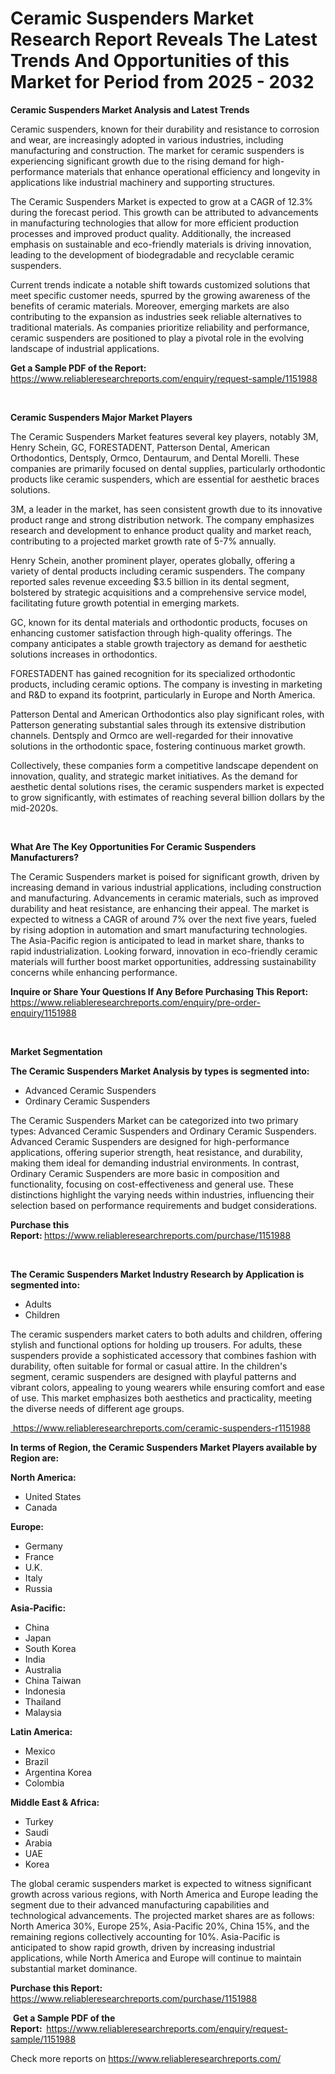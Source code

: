 <p><h1>Ceramic Suspenders Market Research Report Reveals The Latest Trends And Opportunities of this Market for Period from 2025 - 2032</h1></p><p><strong>Ceramic Suspenders Market Analysis and Latest Trends</strong></p>
<p><p>Ceramic suspenders, known for their durability and resistance to corrosion and wear, are increasingly adopted in various industries, including manufacturing and construction. The market for ceramic suspenders is experiencing significant growth due to the rising demand for high-performance materials that enhance operational efficiency and longevity in applications like industrial machinery and supporting structures.</p><p>The Ceramic Suspenders Market is expected to grow at a CAGR of 12.3% during the forecast period. This growth can be attributed to advancements in manufacturing technologies that allow for more efficient production processes and improved product quality. Additionally, the increased emphasis on sustainable and eco-friendly materials is driving innovation, leading to the development of biodegradable and recyclable ceramic suspenders.</p><p>Current trends indicate a notable shift towards customized solutions that meet specific customer needs, spurred by the growing awareness of the benefits of ceramic materials. Moreover, emerging markets are also contributing to the expansion as industries seek reliable alternatives to traditional materials. As companies prioritize reliability and performance, ceramic suspenders are positioned to play a pivotal role in the evolving landscape of industrial applications.</p></p>
<p><strong>Get a Sample PDF of the Report:&nbsp;</strong> <a href="https://www.reliableresearchreports.com/enquiry/request-sample/1151988?utm_campaign=3064&utm_medium=2&utm_source=Github&utm_content=ia&utm_term=05032025&utm_id=ceramic-suspenders">https://www.reliableresearchreports.com/enquiry/request-sample/1151988</a></p>
<p>&nbsp;</p>
<p><strong>Ceramic Suspenders Major Market Players</strong></p>
<p><p>The Ceramic Suspenders Market features several key players, notably 3M, Henry Schein, GC, FORESTADENT, Patterson Dental, American Orthodontics, Dentsply, Ormco, Dentaurum, and Dental Morelli. These companies are primarily focused on dental supplies, particularly orthodontic products like ceramic suspenders, which are essential for aesthetic braces solutions.</p><p>3M, a leader in the market, has seen consistent growth due to its innovative product range and strong distribution network. The company emphasizes research and development to enhance product quality and market reach, contributing to a projected market growth rate of 5-7% annually.</p><p>Henry Schein, another prominent player, operates globally, offering a variety of dental products including ceramic suspenders. The company reported sales revenue exceeding $3.5 billion in its dental segment, bolstered by strategic acquisitions and a comprehensive service model, facilitating future growth potential in emerging markets.</p><p>GC, known for its dental materials and orthodontic products, focuses on enhancing customer satisfaction through high-quality offerings. The company anticipates a stable growth trajectory as demand for aesthetic solutions increases in orthodontics.</p><p>FORESTADENT has gained recognition for its specialized orthodontic products, including ceramic options. The company is investing in marketing and R&D to expand its footprint, particularly in Europe and North America.</p><p>Patterson Dental and American Orthodontics also play significant roles, with Patterson generating substantial sales through its extensive distribution channels. Dentsply and Ormco are well-regarded for their innovative solutions in the orthodontic space, fostering continuous market growth.</p><p>Collectively, these companies form a competitive landscape dependent on innovation, quality, and strategic market initiatives. As the demand for aesthetic dental solutions rises, the ceramic suspenders market is expected to grow significantly, with estimates of reaching several billion dollars by the mid-2020s.</p></p>
<p>&nbsp;</p>
<p><strong>What Are The Key Opportunities For Ceramic Suspenders Manufacturers?</strong></p>
<p><p>The Ceramic Suspenders market is poised for significant growth, driven by increasing demand in various industrial applications, including construction and manufacturing. Advancements in ceramic materials, such as improved durability and heat resistance, are enhancing their appeal. The market is expected to witness a CAGR of around 7% over the next five years, fueled by rising adoption in automation and smart manufacturing technologies. The Asia-Pacific region is anticipated to lead in market share, thanks to rapid industrialization. Looking forward, innovation in eco-friendly ceramic materials will further boost market opportunities, addressing sustainability concerns while enhancing performance.</p></p>
<p><strong>Inquire or Share Your Questions If Any Before Purchasing This Report:</strong> <a href="https://www.reliableresearchreports.com/enquiry/pre-order-enquiry/1151988?utm_campaign=3064&utm_medium=2&utm_source=Github&utm_content=ia&utm_term=05032025&utm_id=ceramic-suspenders">https://www.reliableresearchreports.com/enquiry/pre-order-enquiry/1151988</a></p>
<p>&nbsp;</p>
<p><strong>Market Segmentation</strong></p>
<p><strong>The Ceramic Suspenders Market Analysis by types is segmented into:</strong></p>
<p><ul><li>Advanced Ceramic Suspenders</li><li>Ordinary Ceramic Suspenders</li></ul></p>
<p><p>The Ceramic Suspenders Market can be categorized into two primary types: Advanced Ceramic Suspenders and Ordinary Ceramic Suspenders. Advanced Ceramic Suspenders are designed for high-performance applications, offering superior strength, heat resistance, and durability, making them ideal for demanding industrial environments. In contrast, Ordinary Ceramic Suspenders are more basic in composition and functionality, focusing on cost-effectiveness and general use. These distinctions highlight the varying needs within industries, influencing their selection based on performance requirements and budget considerations.</p></p>
<p><strong>Purchase this Report:&nbsp;</strong><a href="https://www.reliableresearchreports.com/purchase/1151988?utm_campaign=3064&utm_medium=2&utm_source=Github&utm_content=ia&utm_term=05032025&utm_id=ceramic-suspenders">https://www.reliableresearchreports.com/purchase/1151988</a></p>
<p>&nbsp;</p>
<p><strong>The Ceramic Suspenders Market Industry Research by Application is segmented into:</strong></p>
<p><ul><li>Adults</li><li>Children</li></ul></p>
<p><p>The ceramic suspenders market caters to both adults and children, offering stylish and functional options for holding up trousers. For adults, these suspenders provide a sophisticated accessory that combines fashion with durability, often suitable for formal or casual attire. In the children's segment, ceramic suspenders are designed with playful patterns and vibrant colors, appealing to young wearers while ensuring comfort and ease of use. This market emphasizes both aesthetics and practicality, meeting the diverse needs of different age groups.</p></p>
<p><a href="https://www.reliableresearchreports.com/ceramic-suspenders-r1151988?utm_campaign=3064&utm_medium=2&utm_source=Github&utm_content=ia&utm_term=05032025&utm_id=ceramic-suspenders">&nbsp;https://www.reliableresearchreports.com/ceramic-suspenders-r1151988</a></p>
<p><strong>In terms of Region, the Ceramic Suspenders Market Players available by Region are:</strong></p>
<p>
    <p> <strong> North America: </strong>
        <ul>
            <li>United States</li>
            <li>Canada</li>
        </ul>
        </p> 
    <p> <strong> Europe: </strong>
        <ul>
            <li>Germany</li>
            <li>France</li>
            <li>U.K.</li>
            <li>Italy</li>
            <li>Russia</li>
        </ul>
        </p> 
    <p> <strong> Asia-Pacific: </strong>
        <ul>
            <li>China</li>
            <li>Japan</li>
            <li>South Korea</li>
            <li>India</li>
            <li>Australia</li>
            <li>China Taiwan</li>
            <li>Indonesia</li>
            <li>Thailand</li>
            <li>Malaysia</li>
        </ul>
        </p> 
    <p> <strong> Latin America: </strong>
        <ul>
            <li>Mexico</li>
            <li>Brazil</li>
            <li>Argentina Korea</li>
            <li>Colombia</li>
        </ul>
        </p> 
    <p> <strong> Middle East & Africa: </strong>
        <ul>
            <li>Turkey</li>
            <li>Saudi</li>
            <li>Arabia</li>
            <li>UAE</li>
            <li>Korea</li>
        </ul>
    </p>
    </p>
<p><p>The global ceramic suspenders market is expected to witness significant growth across various regions, with North America and Europe leading the segment due to their advanced manufacturing capabilities and technological advancements. The projected market shares are as follows: North America 30%, Europe 25%, Asia-Pacific 20%, China 15%, and the remaining regions collectively accounting for 10%. Asia-Pacific is anticipated to show rapid growth, driven by increasing industrial applications, while North America and Europe will continue to maintain substantial market dominance.</p></p>
<p><strong>Purchase this Report: </strong><a href="https://www.reliableresearchreports.com/purchase/1151988?utm_campaign=3064&utm_medium=2&utm_source=Github&utm_content=ia&utm_term=05032025&utm_id=ceramic-suspenders">https://www.reliableresearchreports.com/purchase/1151988</a></p>
<p>&nbsp;<strong>Get a Sample PDF of the Report:&nbsp;&nbsp;</strong><a href="https://www.reliableresearchreports.com/enquiry/request-sample/1151988?utm_campaign=3064&utm_medium=2&utm_source=Github&utm_content=ia&utm_term=05032025&utm_id=ceramic-suspenders">https://www.reliableresearchreports.com/enquiry/request-sample/1151988</a></p>
<p><strong></strong></p>
<p>Check more reports on <a href="https://www.reliableresearchreports.com/?utm_campaign=3064&utm_medium=2&utm_source=Github&utm_content=ia&utm_term=05032025&utm_id=ceramic-suspenders">https://www.reliableresearchreports.com/</a></p>